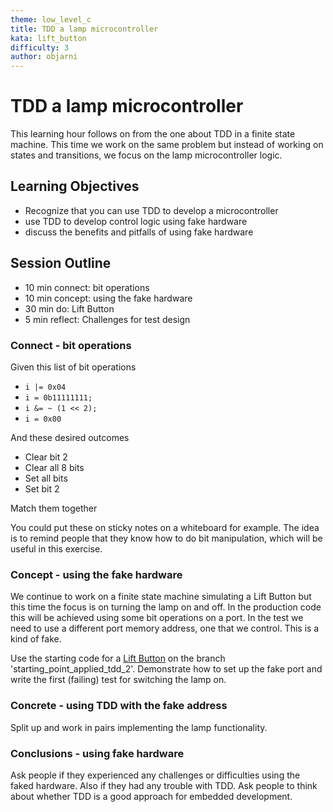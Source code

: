 ```yaml
---
theme: low_level_c
title: TDD a lamp microcontroller
kata: lift_button
difficulty: 3
author: objarni
---
```


# TDD a lamp microcontroller

This learning hour follows on from the one about TDD in a finite state machine. This time we work on the same problem but instead of working on states and transitions, we focus on the lamp microcontroller logic.

## Learning Objectives

* Recognize that you can use TDD to develop a microcontroller
* use TDD to develop control logic using fake hardware
* discuss the benefits and pitfalls of using fake hardware

## Session Outline
 
* 10 min connect: bit operations  
* 10 min concept: using the fake hardware
* 30 min do: Lift Button
* 5 min reflect: Challenges for test design

### Connect - bit operations

Given this list of bit operations

* `i |= 0x04`
* `i = 0b11111111;`
* `i &= ~ (1 << 2);`
* `i = 0x00`


And these desired outcomes

* Clear bit 2
* Clear all 8 bits
* Set all bits
* Set bit 2

Match them together

You could put these on sticky notes on a whiteboard for example. The idea is to remind people that they know how to do bit manipulation, which will be useful in this exercise.


### Concept - using the fake hardware

We continue to work on a finite state machine simulating a Lift Button but this time the focus is on turning the lamp on and off. In the production code this will be achieved using some bit operations on a port. In the test we need to use a different port memory address, one that we control. This is a kind of fake.

Use the starting code for a [Lift Button](https://github.com/objarni/FiniteStateMachineTDDKata) on the branch 'starting_point_applied_tdd_2'. Demonstrate how to set up the fake port and write the first (failing) test for switching the lamp on.

### Concrete - using TDD with the fake address

Split up and work in pairs implementing the lamp functionality.

### Conclusions - using fake hardware

Ask people if they experienced any challenges or difficulties using the faked hardware. Also if they had any trouble with TDD. Ask people to think about whether TDD is a good approach for embedded development.